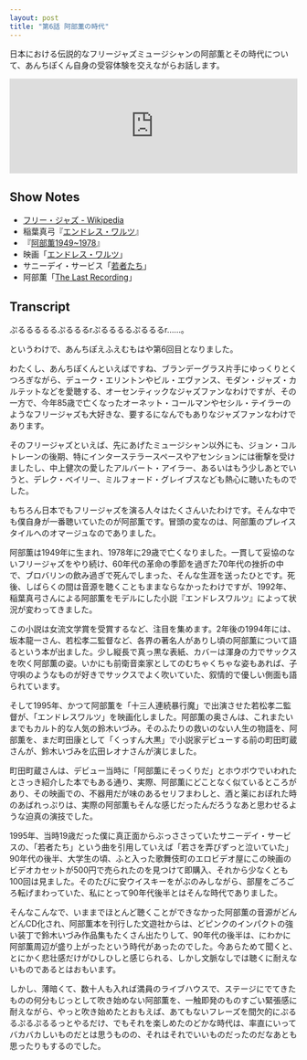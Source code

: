 ```yaml
---
layout: post
title: "第6話 阿部薫の時代"
---
```


日本における伝説的なフリージャズミュージシャンの阿部薫とその時代について、あんちぽくん自身の受容体験を交えながらお話します。

<iframe width="100%" height="166" scrolling="no" frameborder="no" src="https://w.soundcloud.com/player/?url=https%3A//api.soundcloud.com/tracks/236197825&amp;color=ff5500&amp;auto_play=false&amp;hide_related=false&amp;show_comments=true&amp;show_user=true&amp;show_reposts=false"></iframe>

## Show Notes

  * [フリー・ジャズ - Wikipedia](https://ja.wikipedia.org/wiki/%E3%83%95%E3%83%AA%E3%83%BC%E3%83%BB%E3%82%B8%E3%83%A3%E3%82%BA)
  * 稲葉真弓『[エンドレス・ワルツ](http://www.amazon.co.jp/dp/B00QHVFHTK/ref=nosim/antipop-22)』
  * 『[阿部薫1949~1978](http://www.amazon.co.jp/dp/4892570362/ref=nosim/antipop-22)』
  * 映画「[エンドレス・ワルツ](http://www.amazon.co.jp/dp/B005Z9EKVG/ref=nosim/antipop-22)」
  * サニーデイ・サービス「[若者たち](http://www.amazon.co.jp/dp/B00005FDZX/ref=nosim/antipop-22)」
  * 阿部薫「[The Last Recording](http://www.amazon.co.jp/dp/B00008NKAR/ref=nosim/antipop-22)」

## Transcript

ぷるるるるるぷるるるrぷるるるるぷるるるr……。

というわけで、あんちぽえふえむもはや第6回目となりました。

わたくし、あんちぽくんといえばですね、ブランデーグラス片手にゆっくりとくつろぎながら、デューク・エリントンやビル・エヴァンス、モダン・ジャズ・カルテットなどを愛聴する、オーセンティックなジャズファンなわけですが、その一方で、今年85歳で亡くなったオーネット・コールマンやセシル・テイラーのようなフリージャズも大好きな、要するになんでもありなジャズファンなわけであります。

そのフリージャズといえば、先にあげたミュージシャン以外にも、ジョン・コルトレーンの後期、特にインターステラースペースやアセンションには衝撃を受けましたし、中上健次の愛したアルバート・アイラー、あるいはもう少しあとでいうと、デレク・ベイリー、ミルフォード・グレイブスなども熱心に聴いたものでした。

もちろん日本でもフリージャズを演る人々はたくさんいたわけです。そんな中でも僕自身が一番聴いていたのが阿部薫です。冒頭の変なのは、阿部薫のプレイスタイルへのオマージュなのでありました。

阿部薫は1949年に生まれ、1978年に29歳で亡くなりました。一貫して妥協のないフリージャズをやり続け、60年代の革命の季節を過ぎた70年代の挫折の中で、ブロバリンの飲み過ぎで死んでしまった、そんな生涯を送ったひとです。死後、しばらくの間は音源を聴くこともままならなかったわけですが、1992年、稲葉真弓さんによる阿部薫をモデルにした小説『エンドレスワルツ』によって状況が変わってきました。

この小説は女流文学賞を受賞するなど、注目を集めます。2年後の1994年には、坂本龍一さん、若松孝二監督など、各界の著名人がありし頃の阿部薫について語るという本が出ました。少し縦長で真っ黒な表紙、カバーは渾身の力でサックスを吹く阿部薫の姿。いかにも前衛音楽家としてのむちゃくちゃな姿もあれば、子守唄のようなものが好きでサックスでよく吹いていた、叙情的で優しい側面も語られています。

そして1995年、かつて阿部薫を「十三人連続暴行魔」で出演させた若松孝二監督が、「エンドレスワルツ」を映画化しました。阿部薫の奥さんは、これまたいまでもカルト的な人気の鈴木いづみ。そのふたりの救いのない人生の物語を、阿部薫を、まだ町田康として「くっすん大黒」で小説家デビューする前の町田町蔵さんが、鈴木いづみを広田レオナさんが演じました。

町田町蔵さんは、デビュー当時に「阿部薫にそっくりだ」とホウボウでいわれたとさっき紹介した本でもある通り、実際、阿部薫にどことなく似ているところがあり、その映画での、不器用だが味のあるセリフまわしと、酒と薬におぼれた時のあばれっぷりは、実際の阿部薫もそんな感じだったんだろうなあと思わせるような迫真の演技でした。

1995年、当時19歳だった僕に真正面からぶっささっていたサニーデイ・サービスの、「若者たち」という曲を引用していえば「若さを弄びずっと泣いていた」90年代の後半、大学生の頃、ふと入った歌舞伎町のエロビデオ屋にこの映画のビデオカセットが500円で売られたのを見つけて即購入、それから少なくとも100回は見ました。そのたびに安ウイスキーをがぶのみしながら、部屋をごろごろ転げまわっていた、私にとって90年代後半とはそんな時代でありました。

そんなこんなで、いままでほとんど聴くことができなかった阿部薫の音源がどんどんCD化され、阿部薫本を刊行した文遊社からは、どピンクのインパクトの強い装丁で鈴木いづみ作品集もたくさん出たりして、90年代の後半は、にわかに阿部薫周辺が盛り上がったという時代があったのでした。今あらためて聞くと、とにかく悲壮感だけがひしひしと感じられる、しかし文脈なしでは聴くに耐えないものであるとはおもいます。

しかし、薄暗くて、数十人も入れば満員のライブハウスで、ステージにでてきたものの何分もじっとして吹き始めない阿部薫を、一触即発のものすごい緊張感に耐えながら、やっと吹き始めたとおもえば、あてもないフレーズを間欠的にぷるるぷるぷるるっとやるだけ、でもそれを楽しめたのどかな時代は、率直にいってバカバカしいものだとは思うものの、それはそれでいいものだったのだなあとも思ったりもするのでした。
